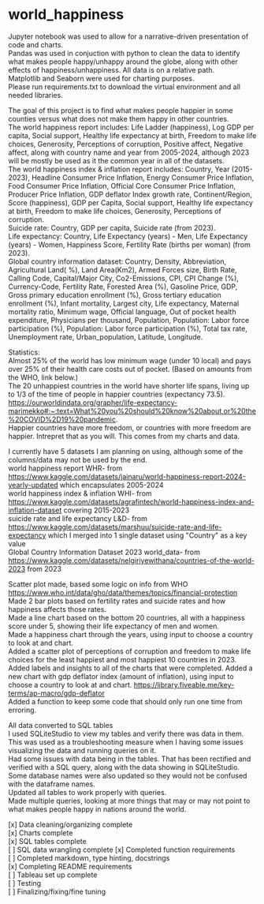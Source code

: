 # world_happiness
Jupyter notebook was used to allow for a narrative-driven presentation of code and charts.  
Pandas was used in conjuction with python to clean the data to identify what makes people happy/unhappy around the globe, along with other effects of happiness/unhappiness. All data is on a relative path.  
Matplotlib and Seaborn were used for charting purposes.  
Please run requirements.txt to download the virtual environment and all needed libraries.  

The goal of this project is to find what makes people happier in some counties versus what does not make them happy in other countries.  
The world happiness report includes: Life Ladder (happiness), Log GDP per capita, Social support, Healthy life expectancy at birth, Freedom to make life choices, Generosity, Perceptions of corruption, Positive affect, Negative affect, along with country name and year from 2005-2024, although 2023 will be mostly be used as it the common year in all of the datasets.  
The world happiness index & inflation report includes: Country, Year (2015-2023), Headline Consumer Price Inflation, Energy Consumer Price Inflation, Food Consumer Price Inflation, Official Core Consumer Price Inflation, Producer Price Inflation, GDP deflator Index growth rate, Continent/Region, Score (happiness), GDP per Capita, Social support, Healthy life expectancy at birth, Freedom to make life choices, Generosity, Perceptions of corruption.  
Suicide rate: Country, GDP per capita, Suicide rate (from 2023).  
Life expectancy: Country, Life Expectancy (years) - Men, Life Expectancy (years) - Women, Happiness Score, Fertility Rate (births per woman) (from 2023).  
Global country information dataset: Country, Density, Abbreviation, Agricultural Land( %), Land Area(Km2), Armed Forces size, Birth Rate, Calling Code, Capital/Major City, Co2-Emissions, CPI, CPI Change (%), Currency-Code, Fertility Rate, Forested Area (%), Gasoline Price, GDP, Gross primary education enrollment (%), Gross tertiary education enrollment (%), Infant mortality, Largest city, Life expectancy, Maternal mortality ratio, Minimum wage, Official language, Out of pocket health expenditure, Physicians per thousand, Population, Population: Labor force participation (%), Population: Labor force participation (%), Total tax rate, Unemployment rate, Urban_population, Latitude, Longitude.  

Statistics:  
Almost 25% of the world has low minimum wage (under 10 local) and pays over 25% of their health care costs out of pocket. (Based on amounts from the WHO, link below.)  
The 20 unhappiest countries in the world have shorter life spans, living up to 1/3 of the time of people in happier countries (expectancy 73.5). https://ourworldindata.org/grapher/life-expectancy-marimekko#:~:text=What%20you%20should%20know%20about,or%20the%20COVID%2D19%20pandemic.  
Happier countries have more freedom, or countries with more freedom are happier. Intrepret that as you will. This comes from my charts and data.

I currently have 5 datasets I am planning on using, although some of the columns/data may not be used by the end.   
world happiness report WHR- from https://www.kaggle.com/datasets/jainaru/world-happiness-report-2024-yearly-updated which encapsulates 2005-2024  
world happiness index & inflation WHI- from https://www.kaggle.com/datasets/agrafintech/world-happiness-index-and-inflation-dataset covering 2015-2023  
suicide rate and life expectancy L&D- from https://www.kaggle.com/datasets/marshuu/suicide-rate-and-life-expectancy which I merged into 1 single dataset using "Country" as a key value  
Global Country Information Dataset 2023 world_data- from https://www.kaggle.com/datasets/nelgiriyewithana/countries-of-the-world-2023 from 2023  

Scatter plot made, based some logic on info from WHO https://www.who.int/data/gho/data/themes/topics/financial-protection  
Made 2 bar plots based on fertility rates and suicide rates and how happiness affects those rates.  
Made a line chart based on the bottom 20 countries, all with a happiness score under 5, showing their life expectancy of men and women.   
Made a happiness chart through the years, using input to choose a country to look at and chart.  
Added a scatter plot of perceptions of corruption and freedom to make life choices for the least happiest and most happiest 10 countries in 2023.  
Added labels and insights to all of the charts that were completed.
Added a new chart with gdp deflator index (amount of inflation), using input to choose a country to look at and chart.  https://library.fiveable.me/key-terms/ap-macro/gdp-deflator  
Added a function to keep some code that should only run one time from erroring.  

All data converted to SQL tables  
I used SQLiteStudio to view my tables and verify there was data in them. This was used as a troubleshooting measure when I having some issues visualizing the data and running queries on it.   
Had some issues with data being in the tables. That has been rectified and verified with a SQL query, along with the data showing in SQLiteStudio.   
Some database names were also updated so they would not be confused with the dataframe names.  
Updated all tables to work properly with queries.  
Made multiple queries, looking at more things that may or may not point to what makes people happy in nations around the world.   

[x] Data cleaning/organizing complete   
[x] Charts complete  
[x] SQL tables complete    
[ ] SQL data wrangling complete 
[x] Completed function requirements  
[ ] Completed markdown, type hinting, docstrings  
[x] Completing README requirements  
[ ] Tableau set up complete  
[ ] Testing  
[ ] Finalizing/fixing/fine tuning  
